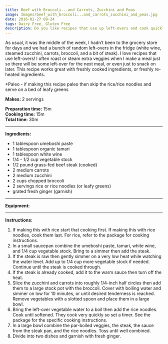 ```yaml
---
title: Beef with Broccoli...and Carrots, Zucchini and Peas
image: Images/beef_with_broccoli...and_carrots_zucchini_and_peas.jpg
date: 2016-02-27 09-24
tags: Dairy Free, Gluten Free
description: Do you like recipes that use up left-overs and cook quickly? Then this is the recipe for you.
---
```

As usual, it was the middle of the week, I hadn’t been to the grocery store for days and we had a bunch of random left-overs in the fridge (white wine, steamed zucchini, carrots, broccoli, and a bit of steak). I love recipes that use left-overs! I often roast or steam extra veggies when I make a meal just so there will be some left-over for the next meal, or even just to snack on later. This recipe works great with freshly cooked ingredients, or freshly re-heated ingredients.

*Paleo - if making this recipe paleo then skip the rice/rice noodles and serve on a bed of leafy greens

**Makes:** 2 servings

**Preparation time:** 15m  
**Cooking time:** 15m  
**Total time:** 30m

---

**Ingredients:**

- 1 tablespoon umeboshi paste
- 1 tablespoon organic tamari
- 1 tablespoon white wine
- 1/4 - 1/2 cup vegetable stock
- 1/2 pound grass-fed beef steak (cooked)
- 2 medium carrots
- 2 medium zucchini
- 2 cups chopped broccoli
- 2 servings rice or rice noodles (or leafy greens)
-  grated fresh ginger (garnish)


---

**Equipment:** 

---

**Instructions:**

1. If making this with rice start that cooking first. If making this with rice noodles, cook them last. For rice, refer to the package for cooking instructions. 
1. In a small saucepan combine the umeboshi paste, tamari, white wine, and 1/4 cup vegetable stock. Bring to a simmer then add the steak.
1. If the steak is raw then gently simmer on a very low heat while watching the water level. Add up to 1/4 cup more vegetable stock if needed. Continue until the steak is cooked through.
1. If the steak is already cooked, add it to the warm sauce then turn off the heat.
1. Slice the zucchini and carrots into roughly 1/4-inch half circles then add them to a large stock pot with the broccoli. Cover with boiling water and simmer on low for 10 minutes, or until desired tenderness is reached. Remove vegetables with a slotted spoon and place them in a large bowl. 
1. Bring the left-over vegetable water to a boil then add the rice noodles. Cook until softened. They cook very quickly so set a timer. See the package for the specific cooking instructions.
1. In a large bowl combine the par-boiled veggies, the steak, the sauce from the steak pan, and the rice noodles. Toss until well combined. 
1. Divide into two dishes and garnish with fresh ginger. 

